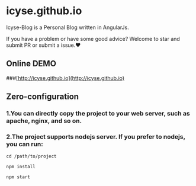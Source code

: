 # icyse.github.io
Icyse-Blog is a Personal Blog written in AngularJs.

If you have a problem or have some good advice? Welcome to star and submit PR or submit a issue.❤
## Online DEMO

###[http://icyse.github.io](http://icyse.github.io)

## Zero-configuration

### 1.You can directly copy the project to your web server, such as apache, nginx, and so on.

### 2.The project supports nodejs server. If you prefer to nodejs, you can run:

    cd /path/to/project

    npm install

    npm start
